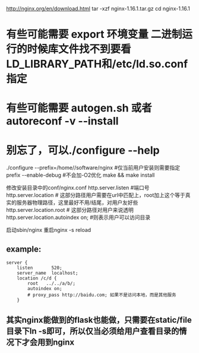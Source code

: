 http://nginx.org/en/download.html
tar -xzf nginx-1.16.1.tar.gz
cd nginx-1.16.1

# 有些可能需要 export 环境变量 二进制运行的时候库文件找不到要看LD_LIBRARY_PATH和/etc/ld.so.conf指定
# 有些可能需要 autogen.sh 或者 autoreconf -v --install
# 别忘了，可以./configure --help
./configure --prefix=/home/<usr>/software/nginx #仅当前用户安装则需要指定prefix
            --enable-debug #不会加-O2优化
make && make install

修改安装目录中的conf/nginx.conf
http.server.listen #端口号
http.server.location # 这部分路径用户需要在url中匹配上，root加上这个等于真实的服务器物理路径，这里最好不用/结尾，对用户友好些
http.server.location.root # 这部分路径对用户来说透明
http.server.location.autoindex on; #则表示用户可以访问目录

启动sbin/nginx
重启nginx -s reload

## example:
    server {
        listen       520;
        server_name  localhost;
        location /c/d {
            root   ../../a/b/;
            autoindex on; 
            # proxy_pass http://baidu.com; 如果不是访问本地，而是其他服务
        }

## 其实nginx能做到的flask也能做，只需要在static/file目录下ln -s即可，所以仅当必须给用户查看目录的情况下才会用到nginx